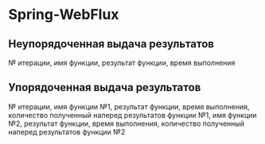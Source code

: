 # Spring-WebFlux
## Неупорядоченная выдача результатов
№ итерации, имя функции, результат функции, время выполнения


## Упорядоченная выдача результатов
№ итерации, имя функции №1, результат функции, время выполнения, количество полученный наперед результатов функции №1, имя функции №2, результат функции, время выполнения, количество полученный наперед результатов функции №2

